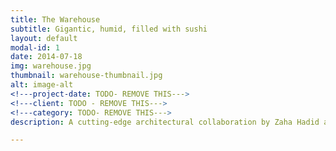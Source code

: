 ```yaml
---
title: The Warehouse
subtitle: Gigantic, humid, filled with sushi
layout: default
modal-id: 1
date: 2014-07-18
img: warehouse.jpg
thumbnail: warehouse-thumbnail.jpg
alt: image-alt
<!---project-date: TODO- REMOVE THIS--->
<!---client: TODO - REMOVE THIS--->
<!---category: TODO- REMOVE THIS--->
description: A cutting-edge architectural collaboration by Zaha Hadid and Shigeru Ban, our climate-controlled, autonomous-sushi-churning-gantry equipped temple to innovation is the perfect venue for an elite lifestyle. 

---
```

